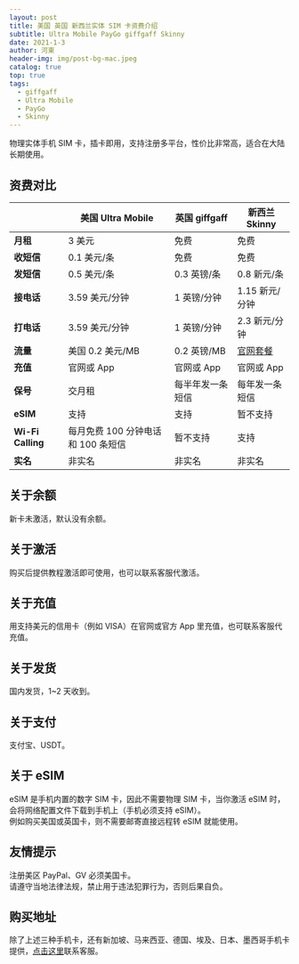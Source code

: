 ```yaml
---
layout: post
title: 美国 英国 新西兰实体 SIM 卡资费介绍
subtitle: Ultra Mobile PayGo giffgaff Skinny
date: 2021-1-3
author: 河東
header-img: img/post-bg-mac.jpeg
catalog: true
top: true
tags:
  - giffgaff
  - Ultra Mobile
  - PayGo
  - Skinny
---
```


物理实体手机 SIM 卡，插卡即用，支持注册多平台，性价比非常高，适合在大陆长期使用。

## 资费对比

|   |  美国 Ultra Mobile | 英国 giffgaff| 新西兰 Skinny|
|  ----  | ----  |----  | ----  |
|  **月租**  | 3 美元 |免费  | 免费|
|  **收短信**|   0.1 美元/条   |免费  | 免费|
|  **发短信** |   0.5 美元/条   |0.3 英镑/条 | 0.8 新元/条|
| **接电话** | 3.59 美元/分钟    |1 英镑/分钟  | 1.15 新元/分钟|
| **打电话** | 3.59 美元/分钟    |1 英镑/分钟  |2.3 新元/分钟 |
|**流量**|美国 0.2 美元/MB|0.2 英镑/MB|[官网套餐](https://www.skinny.co.nz/pricing/overseas-roaming/)|
|**充值**|官网或 App		|官网或 App|官网或 App|
|**保号**|交月租|每半年发一条短信|每年发一条短信|
|**eSIM**|支持|支持|暂不支持|
|**Wi-Fi Calling**|每月免费 100 分钟电话和 100 条短信|暂不支持|支持|
|**实名**|非实名		|非实名		|非实名|

## 关于余额
新卡未激活，默认没有余额。

## 关于激活
购买后提供教程激活即可使用，也可以联系客服代激活。

## 关于充值
用支持美元的信用卡（例如 VISA）在官网或官方 App 里充值，也可联系客服代充值。

## 关于发货
国内发货，1~2 天收到。

## 关于支付
支付宝、USDT。

## 关于 eSIM
eSIM 是手机内置的数字 SIM 卡，因此不需要物理 SIM 卡，当你激活 eSIM 时，会将网络配置文件下载到手机上（手机必须支持 eSIM）。\
例如购买美国或英国卡，则不需要邮寄直接远程转 eSIM 就能使用。

## 友情提示
注册美区 PayPal、GV 必须美国卡。\
请遵守当地法律法规，禁止用于违法犯罪行为，否则后果自负。

## 购买地址
除了上述三种手机卡，还有新加坡、马来西亚、德国、埃及、日本、墨西哥手机卡提供，[点击这里](https://simgv.com/2023/03/19/store/)联系客服。